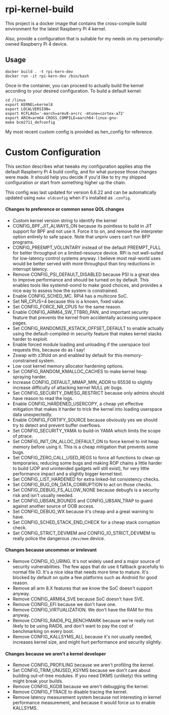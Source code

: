 rpi-kernel-build
================

This project is a docker image that contains the cross-compile build environment for the latest Raspberry Pi 4 kernel. 

Also, provide a configuration that is suitable for my needs on my personally-owned Raspberry Pi 4 device.

Usage
-----

```
docker build . -t rpi-kern-dev
docker run -it rpi-kern-dev /bin/bash
```

Once in the container, you can proceed to actually build the kernel according to your desired configuration. To build a default kernel:

```
cd /linux
export KERNEL=kernel8
export LOCALVERSION=
export KCFLAGS='-march=armv8-a+crc -mtune=cortex-a72'
export ARCH=arm64 CROSS_COMPILE=aarch64-linux-gnu- 
make bcm2711_defconfig
```

My most recent custom config is provided as hen_config for reference. 

Custom Configuration
====================

This section describes what tweaks my configuration applies atop the default Raspberry Pi 4 build config, and for what purpose those changes were made. It should help you decide if you'd like to try my shipped configuration or start from something higher up the chain. 

This config was last updated for version 6.6.22 and can be automatically updated using `make oldconfig` when it's installed as `.config`.

#### Changes to preference or common sense QOL changes

* Custom kernel version string to identify the kernel
* CONFIG_BPF_JIT_ALWAYS_ON because its pointless to build in JIT support for BPF and not use it. Force it to on, and remove the interpreter option entirely to safe space. Note that unpriv users can't run BFP programs.
* CONFIG_PREEMPT_VOLUNTARY instead of the default PREEMPT_FULL for better throughput on a limited-resource device. RPi is not well-suited for low-latency control systems anyway. I believe most real-world uses would be better served with more throughput than tiny reductions in interrupt latency. 
* Remove CONFIG_PSI_DEFAULT_DISABLED because PSI is a great idea to improve performance and should be turned on by default. This enables tools like systemd-oomd to make good choices, and provides a nice way to assess how the system is constrained. 
* Enable CONFIG_SCHED_MC. RPi4 has a multicore SoC. 
* Set NR_CPUS=4 because this is a known, fixed value.
* Set CONFIG_FORCE_NR_CPUS for the same reason.
* Enable CONFIG_ARM64_SW_TTBR0_PAN, and important security feature that prevents the kernel from accidentally accessing userspace pages. 
* Set CONFIG_RANDOMIZE_KSTACK_OFFSET_DEFAULT to enable actually using the default-compiled-in security feature that makes kernel stacks harder to exploit.
* Enable forced module loading and unloading if the userspace tool requests this, because do as I say!
* Zswap with z3fold on and enabled by default for this memory-constrained system.
* Low cost kernel memory allocator hardening options.
* Set CONFIG_RANDOM_KMALLOC_CACHES to make kernel heap spraying harder.
* Increase CONFIG_DEFAULT_MMAP_MIN_ADDR to 65536 to slightly increase difficulty of attacking kernel NULL ptr bugs.
* Set CONFIG_SECURITY_DMESG_RESTRICT because only admins should have reason to read the logs.
* Enable CONFIG_HARDENED_USERCOPY, a cheap yet effective mitigation that makes it harder to trick the kernel into loading userspace data unexpectedly.
* Enable CONFIG_FORTIFY_SOURCE because obviously yes we should try to detect and prevent buffer overflows.
* Set CONFIG_SECURITY_YAMA to build-in YAMA which limits the scope of ptrace. 
* Set CONFIG_INIT_ON_ALLOC_DEFAULT_ON to force kernel to init heap memory before using it. This is a cheap mitigation that prevents some bugs.
* Set CONFIG_ZERO_CALL_USED_REGS to force all functions to clean up temporaries, reducing some bugs and making ROP chains a little harder to build (JOP and unintended gadgets will still exist), for very little performance impact and a slightly bigger kernel text.
* Set CONFIG_LIST_HARDENED for extra linked-list consistency checks.
* Set CONFIG_BUG_ON_DATA_CORRUPTION to act on those checks.
* Set CONFIG_DEBUG_FS_ALLOW_NONE because debugfs is a security risk and isn't usually needed.
* Set CONFIG_UBSAN_BOUNDS and CONFIG_UBSAN_TRAP to guard against another source of OOB access. 
* Set CONFIG_DEBUG_WX because it's cheap and a great warning to have.
* Set CONFIG_SCHED_STACK_END_CHECK for a cheap stack corruption check.
* Set CONFIG_STRICT_DEVMEM and CONFIG_IO_STRICT_DEVMEM to really police the dangerous `/dev/mem` device.

#### Changes because uncommon or irrelevant

* Remove CONFIG_IO_URING. It's not widely used and a major source of security vulnerabilities. The few apps that do use it fallback gracefully to normal file IO. It's a nice idea that needs more time to mature. It's blocked by default on quite a few platforms such as Android for good reason. 
* Remove all arm 8.X features that we know the SoC doesn't support anyway.
* Remove CONFIG_ARM64_SVE because SoC doesn't have SVE.
* Remove CONFIG_EFI because we don't have one. 
* Remove CONFIG_VIRTUALIZATION. We don't have the RAM for this anyway. 
* Remove CONFIG_RAID6_PQ_BENCHMARK because we're really not likely to be using RAID6, and don't want to pay the cost of benchmarking on every boot. 
* Remove CONFIG_KALLSYMS_ALL because it's not usually needed, increases kernel size, and might hurt performance and security slightly. 

#### Changes because we aren't a kernel developer
* Remove CONFIG_PROFILING because we aren't profiling the kernel.
* Set CONFIG_TRIM_UNUSED_KSYMS because we don't care about building out-of-tree modules. If you need DKMS (unlikely) this setting might break your builds.
* Remove CONFIG_KGDB because we aren't debugging the kernel.
* Remove CONFIG_FTRACE to disable tracing the kernel.
* Remove latency measurement system because not interesting in kernel performance measurement, and because it would force us to enable KALLSYMS.